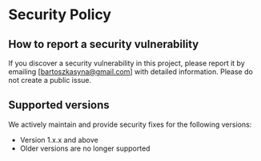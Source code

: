 # Security Policy

## How to report a security vulnerability

If you discover a security vulnerability in this project, please report it by emailing [bartoszkasyna@gmail.com] with detailed information. Please do not create a public issue.

## Supported versions

We actively maintain and provide security fixes for the following versions:

- Version 1.x.x and above
- Older versions are no longer supported
